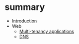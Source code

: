 # summary

* [Introduction](README.md)
* Web
  * [Multi-tenancy applications](./web/multi_tenancy.md)
  * [DNS](./web/dns.md)